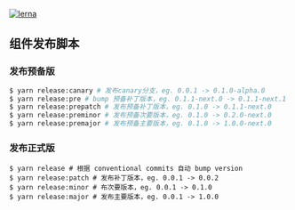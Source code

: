 [![lerna](https://img.shields.io/badge/maintained%20with-lerna-cc00ff.svg)](https://lerna.js.org/)

## 组件发布脚本

### 发布预备版

```sh
$ yarn release:canary # 发布canary分支，eg. 0.0.1 -> 0.1.0-alpha.0
$ yarn release:pre # bump 预备补丁版本，eg. 0.1.1-next.0 -> 0.1.1-next.1 or 0.1.0 -> 0.1.1-next.0
$ yarn release:prepatch # 发布预备补丁版本，eg. 0.1.0 -> 0.1.1-next.0
$ yarn release:preminor # 发布预备次要版本，eg. 0.1.0 -> 0.2.0-next.0
$ yarn release:premajor # 发布预备主要版本，eg. 0.1.0 -> 1.0.0-next.0
```

### 发布正式版

```shell
$ yarn release # 根据 conventional commits 自动 bump version
$ yarn release:patch # 发布补丁版本，eg. 0.0.1 -> 0.0.2
$ yarn release:minor # 布次要版本，eg. 0.0.1 -> 0.1.0
$ yarn release:major # 发布主要版本，eg. 0.0.1 -> 1.0.0
```
